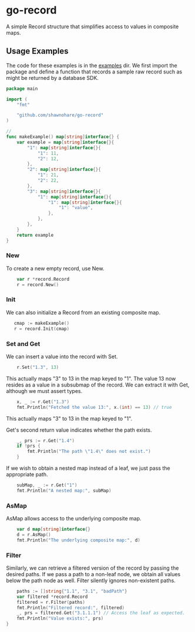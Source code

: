 # go-record
A simple Record structure that simplifies access to values in composite maps.

## Usage Examples

The code for these examples is in the [examples](examples/) dir.  We first import
the package and define a function that records a sample raw record
such as might be returned by a database SDK.

```go
package main

import (
	"fmt"

	"github.com/shawnohare/go-record"
)

//
func makeExample() map[string]interface{} {
	var example = map[string]interface{}{
		"1": map[string]interface{}{
			"1": 11,
			"2": 12,
		},
		"2": map[string]interface{}{
			"1": 21,
			"2": 22,
		},
		"3": map[string]interface{}{
			"1": map[string]interface{}{
				"1": map[string]interface{}{
					"1": "value",
				},
			},
		},
	}
	return example
}
```

### New 
To create a new empty record, use New.
```go
	var r *record.Record
	r = record.New()
```

### Init
We can also initialize a Record from an existing composite map.
 ```go
	cmap := makeExample()
	r = record.Init(cmap)
```

### Set and Get
We can insert a value into the record with Set.
```go
	r.Set("1.3", 13)
```
This actually maps "3" to 13 in the map keyed to "1".
The value 13 now resides as a value in a subsubmap of the record.
We can extract it with Get, although we must assert types.
```go
	x, _ := r.Get("1.3")
	fmt.Println("Fetched the value 13:", x.(int) == 13) // true
```
This actually maps "3" to 13 in the map keyed to "1".

Get's second return value indicates whether the path exists.
```go
	_, prs := r.Get("1.4")
	if !prs {
		fmt.Println("The path \"1.4\" does not exist.")
	}

```
If we wish to obtain a nested map instead of a leaf, we
just pass the appropriate path.
```go
	subMap, _ := r.Get("1")
	fmt.Println("A nested map:", subMap)
```

### AsMap
 AsMap allows access to the underlying composite map.
```go
	var d map[string]interface{}
	d = r.AsMap()
	fmt.Println("The underlying composite map:", d)
```

### Filter
Similarly, we can retrieve a filtered version of the record
by passing the desired paths. If we pass a path to a non-leaf node,
we obtain all values below the path node as well. Filter
silently ignores  non-existent paths.
```go
	paths := []string{"1.1", "3.1", "badPath"}
	var filtered *record.Record
	filtered = r.Filter(paths)
	fmt.Println("Filtered record:", filtered)
	_, prs = filtered.Get("3.1.1.1") // Access the leaf as expected.
	fmt.Println("Value exists:", prs)
}
```
